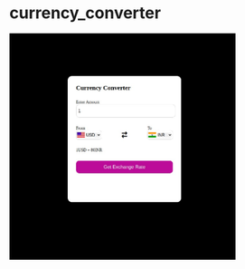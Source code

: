 # currency_converter


<img src=".//CurrencyConverter/currency_converter.jpg" alt="currency_converter Screenshot" width="400">
